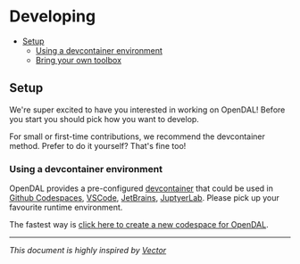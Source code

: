 # Developing

- [Setup](#setup)
  - [Using a devcontainer environment](#using-a-devcontainer-environment)
  - [Bring your own toolbox](#bring-your-own-toolbox)

## Setup

We're super excited to have you interested in working on OpenDAL! Before you start you should pick how you want to develop.

For small or first-time contributions, we recommend the devcontainer method. Prefer to do it yourself? That's fine too!

### Using a devcontainer environment

OpenDAL provides a pre-configured [devcontainer](https://containers.dev/) that could be used in [Github Codespaces](https://github.com/features/codespaces), [VSCode](https://code.visualstudio.com/), [JetBrains](https://www.jetbrains.com/remote-development/gateway/), [JuptyerLab](https://jupyterlab.readthedocs.io/en/stable/). Please pick up your favourite runtime environment.

The fastest way is [click here to create a new codespace for OpenDAL](https://github.com/codespaces/new?skip_quickstart=true&machine=standardLinux32gb&repo=459025965&ref=main).

---

*This document is highly inspired by [Vector](https://github.com/vectordotdev/vector/)*
